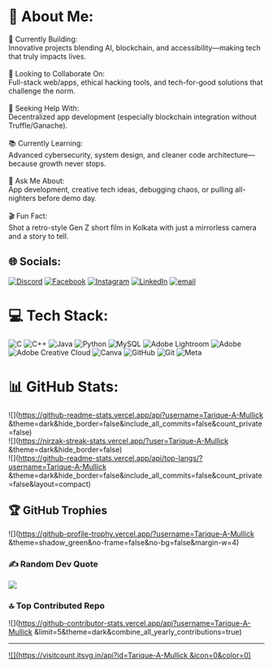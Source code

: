 # 💫 About Me:
🚀 Currently Building:<br>Innovative projects blending AI, blockchain, and accessibility—making tech that truly impacts lives.<br><br>🤝 Looking to Collaborate On:<br>Full-stack web/apps, ethical hacking tools, and tech-for-good solutions that challenge the norm.<br><br>🧠 Seeking Help With:<br>Decentralized app development (especially blockchain integration without Truffle/Ganache).<br><br>📚 Currently Learning:<br>Advanced cybersecurity, system design, and cleaner code architecture—because growth never stops.<br><br>💬 Ask Me About:<br>App development, creative tech ideas, debugging chaos, or pulling all-nighters before demo day.<br><br>🎬 Fun Fact:<br>Shot a retro-style Gen Z short film in Kolkata with just a mirrorless camera and a story to tell.


## 🌐 Socials:
[![Discord](https://img.shields.io/badge/Discord-%237289DA.svg?logo=discord&logoColor=white)](https://discord.gg/tariqueanowarmullick) 
[![Facebook](https://img.shields.io/badge/Facebook-%231877F2.svg?logo=Facebook&logoColor=white)](https://facebook.com/https://www.facebook.com/share/1CGSFmhftj/) 
[![Instagram](https://img.shields.io/badge/Instagram-%23E4405F.svg?logo=Instagram&logoColor=white)](https://instagram.com/https://www.instagram.com/ramij_rj_?igsh=eXN2cjZxeHJsam5q) 
[![LinkedIn](https://img.shields.io/badge/LinkedIn-%230077B5.svg?logo=linkedin&logoColor=white)](https://linkedin.com/in/https://www.linkedin.com/in/tarique-anowar-mullick-b45208370?utm_source=share&utm_campaign=share_via&utm_content=profile&utm_medium=android_app) 
[![email](https://img.shields.io/badge/Email-D14836?logo=gmail&logoColor=white)](mailto:ramijrjmullick@gmail.com ) 

# 💻 Tech Stack:
![C](https://img.shields.io/badge/c-%2300599C.svg?style=for-the-badge&logo=c&logoColor=white) ![C++](https://img.shields.io/badge/c++-%2300599C.svg?style=for-the-badge&logo=c%2B%2B&logoColor=white) ![Java](https://img.shields.io/badge/java-%23ED8B00.svg?style=for-the-badge&logo=openjdk&logoColor=white) ![Python](https://img.shields.io/badge/python-3670A0?style=for-the-badge&logo=python&logoColor=ffdd54) ![MySQL](https://img.shields.io/badge/mysql-4479A1.svg?style=for-the-badge&logo=mysql&logoColor=white) ![Adobe Lightroom](https://img.shields.io/badge/Adobe%20Lightroom-31A8FF.svg?style=for-the-badge&logo=Adobe%20Lightroom&logoColor=white) ![Adobe](https://img.shields.io/badge/adobe-%23FF0000.svg?style=for-the-badge&logo=adobe&logoColor=white) ![Adobe Creative Cloud](https://img.shields.io/badge/Adobe%20Creative%20Cloud-DA1F26.svg?style=for-the-badge&logo=Adobe%20Creative%20Cloud&logoColor=white) ![Canva](https://img.shields.io/badge/Canva-%2300C4CC.svg?style=for-the-badge&logo=Canva&logoColor=white) ![GitHub](https://img.shields.io/badge/github-%23121011.svg?style=for-the-badge&logo=github&logoColor=white) ![Git](https://img.shields.io/badge/git-%23F05033.svg?style=for-the-badge&logo=git&logoColor=white) ![Meta](https://img.shields.io/badge/Meta-%230467DF.svg?style=for-the-badge&logo=Meta&logoColor=white)
# 📊 GitHub Stats:
![](https://github-readme-stats.vercel.app/api?username=Tarique-A-Mullick &theme=dark&hide_border=false&include_all_commits=false&count_private=false)<br/>
![](https://nirzak-streak-stats.vercel.app/?user=Tarique-A-Mullick &theme=dark&hide_border=false)<br/>
![](https://github-readme-stats.vercel.app/api/top-langs/?username=Tarique-A-Mullick &theme=dark&hide_border=false&include_all_commits=false&count_private=false&layout=compact)

## 🏆 GitHub Trophies
![](https://github-profile-trophy.vercel.app/?username=Tarique-A-Mullick &theme=shadow_green&no-frame=false&no-bg=false&margin-w=4)

### ✍️ Random Dev Quote
![](https://quotes-github-readme.vercel.app/api?type=horizontal&theme=tokyonight)

### 🔝 Top Contributed Repo
![](https://github-contributor-stats.vercel.app/api?username=Tarique-A-Mullick &limit=5&theme=dark&combine_all_yearly_contributions=true)

---
[![](https://visitcount.itsvg.in/api?id=Tarique-A-Mullick &icon=0&color=0)](https://visitcount.itsvg.in)

<!-- Proudly created with GPRM ( https://gprm.itsvg.in ) -->
